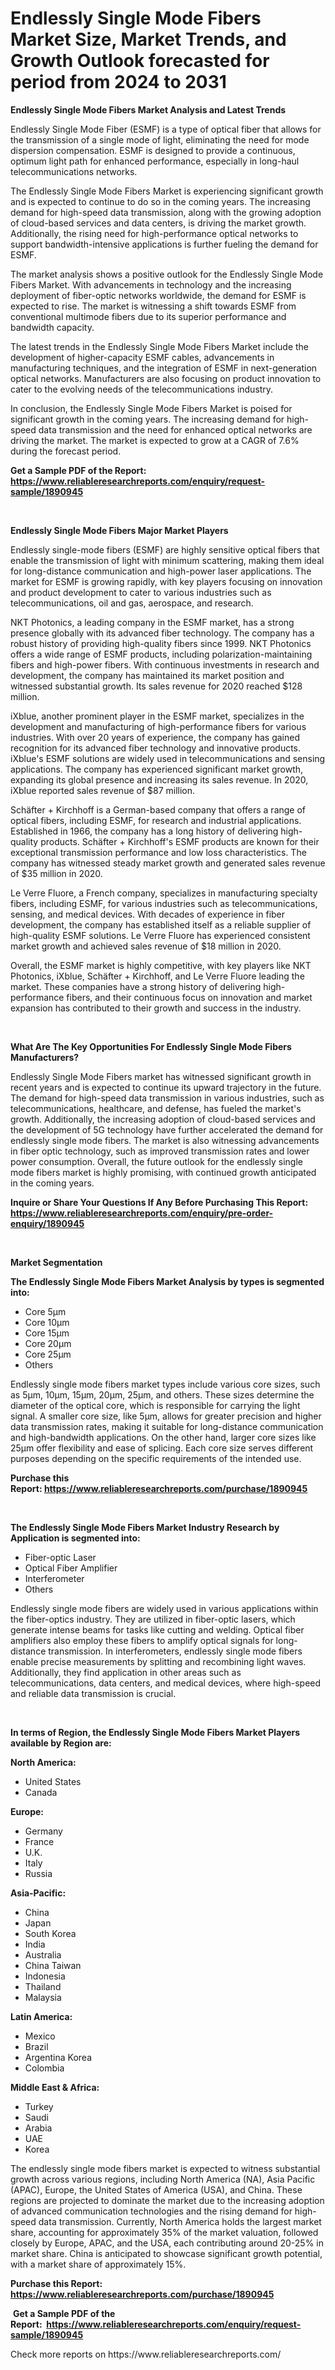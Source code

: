 <p><h1>Endlessly Single Mode Fibers Market Size, Market Trends, and Growth Outlook forecasted for period from 2024 to 2031</h1></p><p><strong>Endlessly Single Mode Fibers Market Analysis and Latest Trends</strong></p>
<p><p>Endlessly Single Mode Fiber (ESMF) is a type of optical fiber that allows for the transmission of a single mode of light, eliminating the need for mode dispersion compensation. ESMF is designed to provide a continuous, optimum light path for enhanced performance, especially in long-haul telecommunications networks.</p><p>The Endlessly Single Mode Fibers Market is experiencing significant growth and is expected to continue to do so in the coming years. The increasing demand for high-speed data transmission, along with the growing adoption of cloud-based services and data centers, is driving the market growth. Additionally, the rising need for high-performance optical networks to support bandwidth-intensive applications is further fueling the demand for ESMF.</p><p>The market analysis shows a positive outlook for the Endlessly Single Mode Fibers Market. With advancements in technology and the increasing deployment of fiber-optic networks worldwide, the demand for ESMF is expected to rise. The market is witnessing a shift towards ESMF from conventional multimode fibers due to its superior performance and bandwidth capacity.</p><p>The latest trends in the Endlessly Single Mode Fibers Market include the development of higher-capacity ESMF cables, advancements in manufacturing techniques, and the integration of ESMF in next-generation optical networks. Manufacturers are also focusing on product innovation to cater to the evolving needs of the telecommunications industry.</p><p>In conclusion, the Endlessly Single Mode Fibers Market is poised for significant growth in the coming years. The increasing demand for high-speed data transmission and the need for enhanced optical networks are driving the market. The market is expected to grow at a CAGR of 7.6% during the forecast period.</p></p>
<p><strong>Get a Sample PDF of the Report:&nbsp; <a href="https://www.reliableresearchreports.com/enquiry/request-sample/1890945">https://www.reliableresearchreports.com/enquiry/request-sample/1890945</a></strong></p>
<p>&nbsp;</p>
<p><strong>Endlessly Single Mode Fibers Major Market Players</strong></p>
<p><p>Endlessly single-mode fibers (ESMF) are highly sensitive optical fibers that enable the transmission of light with minimum scattering, making them ideal for long-distance communication and high-power laser applications. The market for ESMF is growing rapidly, with key players focusing on innovation and product development to cater to various industries such as telecommunications, oil and gas, aerospace, and research.</p><p>NKT Photonics, a leading company in the ESMF market, has a strong presence globally with its advanced fiber technology. The company has a robust history of providing high-quality fibers since 1999. NKT Photonics offers a wide range of ESMF products, including polarization-maintaining fibers and high-power fibers. With continuous investments in research and development, the company has maintained its market position and witnessed substantial growth. Its sales revenue for 2020 reached $128 million.</p><p>iXblue, another prominent player in the ESMF market, specializes in the development and manufacturing of high-performance fibers for various industries. With over 20 years of experience, the company has gained recognition for its advanced fiber technology and innovative products. iXblue's ESMF solutions are widely used in telecommunications and sensing applications. The company has experienced significant market growth, expanding its global presence and increasing its sales revenue. In 2020, iXblue reported sales revenue of $87 million.</p><p>Schäfter + Kirchhoff is a German-based company that offers a range of optical fibers, including ESMF, for research and industrial applications. Established in 1966, the company has a long history of delivering high-quality products. Schäfter + Kirchhoff's ESMF products are known for their exceptional transmission performance and low loss characteristics. The company has witnessed steady market growth and generated sales revenue of $35 million in 2020.</p><p>Le Verre Fluore, a French company, specializes in manufacturing specialty fibers, including ESMF, for various industries such as telecommunications, sensing, and medical devices. With decades of experience in fiber development, the company has established itself as a reliable supplier of high-quality ESMF solutions. Le Verre Fluore has experienced consistent market growth and achieved sales revenue of $18 million in 2020.</p><p>Overall, the ESMF market is highly competitive, with key players like NKT Photonics, iXblue, Schäfter + Kirchhoff, and Le Verre Fluore leading the market. These companies have a strong history of delivering high-performance fibers, and their continuous focus on innovation and market expansion has contributed to their growth and success in the industry.</p></p>
<p>&nbsp;</p>
<p><strong>What Are The Key Opportunities For Endlessly Single Mode Fibers Manufacturers?</strong></p>
<p><p>Endlessly Single Mode Fibers market has witnessed significant growth in recent years and is expected to continue its upward trajectory in the future. The demand for high-speed data transmission in various industries, such as telecommunications, healthcare, and defense, has fueled the market's growth. Additionally, the increasing adoption of cloud-based services and the development of 5G technology have further accelerated the demand for endlessly single mode fibers. The market is also witnessing advancements in fiber optic technology, such as improved transmission rates and lower power consumption. Overall, the future outlook for the endlessly single mode fibers market is highly promising, with continued growth anticipated in the coming years.</p></p>
<p><strong>Inquire or Share Your Questions If Any Before Purchasing This Report: <a href="https://www.reliableresearchreports.com/enquiry/pre-order-enquiry/1890945">https://www.reliableresearchreports.com/enquiry/pre-order-enquiry/1890945</a></strong></p>
<p>&nbsp;</p>
<p><strong>Market Segmentation</strong></p>
<p><strong>The Endlessly Single Mode Fibers Market Analysis by types is segmented into:</strong></p>
<p><ul><li>Core 5μm</li><li>Core 10μm</li><li>Core 15μm</li><li>Core 20μm</li><li>Core 25μm</li><li>Others</li></ul></p>
<p><p>Endlessly single mode fibers market types include various core sizes, such as 5μm, 10μm, 15μm, 20μm, 25μm, and others. These sizes determine the diameter of the optical core, which is responsible for carrying the light signal. A smaller core size, like 5μm, allows for greater precision and higher data transmission rates, making it suitable for long-distance communication and high-bandwidth applications. On the other hand, larger core sizes like 25μm offer flexibility and ease of splicing. Each core size serves different purposes depending on the specific requirements of the intended use.</p></p>
<p><strong>Purchase this Report:&nbsp;<a href="https://www.reliableresearchreports.com/purchase/1890945">https://www.reliableresearchreports.com/purchase/1890945</a></strong></p>
<p>&nbsp;</p>
<p><strong>The Endlessly Single Mode Fibers Market Industry Research by Application is segmented into:</strong></p>
<p><ul><li>Fiber-optic Laser</li><li>Optical Fiber Amplifier</li><li>Interferometer</li><li>Others</li></ul></p>
<p><p>Endlessly single mode fibers are widely used in various applications within the fiber-optics industry. They are utilized in fiber-optic lasers, which generate intense beams for tasks like cutting and welding. Optical fiber amplifiers also employ these fibers to amplify optical signals for long-distance transmission. In interferometers, endlessly single mode fibers enable precise measurements by splitting and recombining light waves. Additionally, they find application in other areas such as telecommunications, data centers, and medical devices, where high-speed and reliable data transmission is crucial.</p></p>
<p>&nbsp;</p>
<p><strong>In terms of Region, the Endlessly Single Mode Fibers Market Players available by Region are:</strong></p>
<p>
    <p> <strong> North America: </strong>
        <ul>
            <li>United States</li>
            <li>Canada</li>
        </ul>
        </p> 
    <p> <strong> Europe: </strong>
        <ul>
            <li>Germany</li>
            <li>France</li>
            <li>U.K.</li>
            <li>Italy</li>
            <li>Russia</li>
        </ul>
        </p> 
    <p> <strong> Asia-Pacific: </strong>
        <ul>
            <li>China</li>
            <li>Japan</li>
            <li>South Korea</li>
            <li>India</li>
            <li>Australia</li>
            <li>China Taiwan</li>
            <li>Indonesia</li>
            <li>Thailand</li>
            <li>Malaysia</li>
        </ul>
        </p> 
    <p> <strong> Latin America: </strong>
        <ul>
            <li>Mexico</li>
            <li>Brazil</li>
            <li>Argentina Korea</li>
            <li>Colombia</li>
        </ul>
        </p> 
    <p> <strong> Middle East & Africa: </strong>
        <ul>
            <li>Turkey</li>
            <li>Saudi</li>
            <li>Arabia</li>
            <li>UAE</li>
            <li>Korea</li>
        </ul>
    </p>
    </p>
<p><p>The endlessly single mode fibers market is expected to witness substantial growth across various regions, including North America (NA), Asia Pacific (APAC), Europe, the United States of America (USA), and China. These regions are projected to dominate the market due to the increasing adoption of advanced communication technologies and the rising demand for high-speed data transmission. Currently, North America holds the largest market share, accounting for approximately 35% of the market valuation, followed closely by Europe, APAC, and the USA, each contributing around 20-25% in market share. China is anticipated to showcase significant growth potential, with a market share of approximately 15%.</p></p>
<p><strong>Purchase this Report: <a href="https://www.reliableresearchreports.com/purchase/1890945">https://www.reliableresearchreports.com/purchase/1890945</a></strong></p>
<p>&nbsp;<strong>Get a Sample PDF of the Report:&nbsp;&nbsp;<a href="https://www.reliableresearchreports.com/enquiry/request-sample/1890945">https://www.reliableresearchreports.com/enquiry/request-sample/1890945</a></strong></p>
<p><strong></strong></p>
<p>Check more reports on https://www.reliableresearchreports.com/</p>